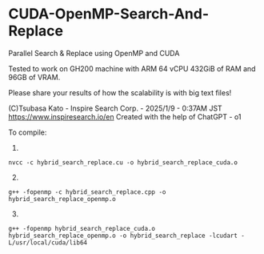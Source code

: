 # CUDA-OpenMP-Search-And-Replace
Parallel Search &amp; Replace using OpenMP and CUDA

Tested to work on GH200 machine with ARM 64 vCPU 432GiB of RAM and 96GB of VRAM.

Please share your results of how the scalability is with big text files!

(C)Tsubasa Kato - Inspire Search Corp. - 2025/1/9 - 0:37AM JST
https://www.inspiresearch.io/en
Created with the help of ChatGPT - o1

To compile:

1.

```
nvcc -c hybrid_search_replace.cu -o hybrid_search_replace_cuda.o
```
2.

```
g++ -fopenmp -c hybrid_search_replace.cpp -o hybrid_search_replace_openmp.o
```
3.

```
g++ -fopenmp hybrid_search_replace_cuda.o hybrid_search_replace_openmp.o -o hybrid_search_replace -lcudart -L/usr/local/cuda/lib64
```

